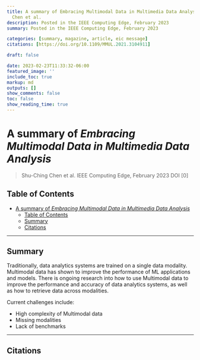 ```yaml
---
title: A summary of Embracing Multimodal Data in Multimedia Data Analysis by Shu-Ching
  Chen et al.
description: Posted in the IEEE Computing Edge, February 2023
summary: Posted in the IEEE Computing Edge, February 2023

categories: [summary, magazine, article, eic message]
citations: [https://doi.org/10.1109/MMUL.2021.3104911]

draft: false

date: 2023-02-23T11:33:32-06:00
featured_image: ''
include_toc: true
markup: md
outputs: []
show_comments: false
toc: false
show_reading_time: true
---
```


# A summary of *Embracing Multimodal Data in Multimedia Data Analysis*

> Shu-Ching Chen et al. IEEE Computing Edge, February 2023 DOI \[0\]

## Table of Contents

- [A summary of *Embracing Multimodal Data in Multimedia Data Analysis*](#a-summary-of-embracing-multimodal-data-in-multimedia-data-analysis)
  - [Table of Contents](#table-of-contents)
  - [Summary](#summary)
  - [Citations](#citations)

______________________________________________________________________

## Summary

Traditionally, data analytics systems are trained on a single data modality.
Multimodal data has shown to improve the performance of ML applications and
models. There is ongoing research into how to use Multimodal data to improve the
performance and accuracy of data analytics systems, as well as how to retrieve
data across modalities.

Current challenges include:

- High complexity of Multimodal data
- Missing modalities
- Lack of benchmarks

______________________________________________________________________

## Citations
